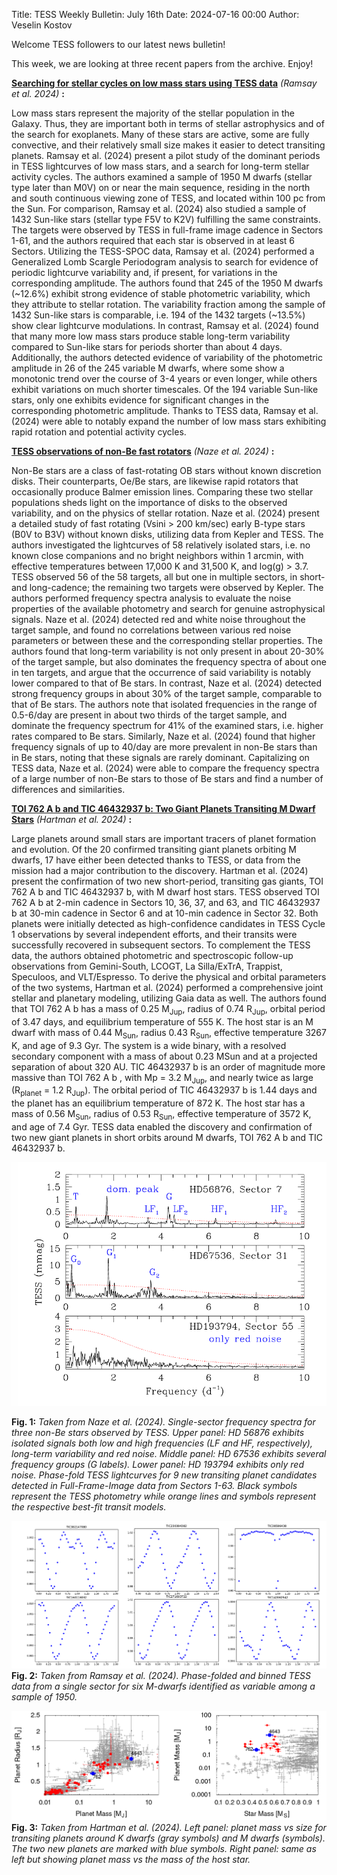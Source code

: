 Title: TESS Weekly Bulletin: July 16th
Date: 2024-07-16 00:00
Author: Veselin Kostov

Welcome TESS followers to our latest news bulletin!

This week, we are looking at three recent papers from the archive. Enjoy!

**[Searching for stellar cycles on low mass stars using TESS data](https://arxiv.org/abs/2407.07607)** *(Ramsay et al. 2024)* **:**

Low mass stars represent the majority of the stellar population in the Galaxy. Thus, they are important both in terms of stellar astrophysics and of the search for exoplanets. Many of these stars are active, some are fully convective, and their relatively small size makes it easier to detect transiting planets. Ramsay et al. (2024) present a pilot study of the dominant periods in TESS lightcurves of low mass stars, and a search for long-term stellar activity cycles. The authors examined a sample of 1950 M dwarfs (stellar type later than M0V) on or near the main sequence, residing in the north and south continuous viewing zone of TESS, and located within 100 pc from the Sun. For comparison, Ramsay et al. (2024) also studied a sample of 1432 Sun-like stars (stellar type F5V to K2V) fulfilling the same constraints. The targets were observed by TESS in full-frame image cadence in Sectors 1-61, and the authors required that each star is observed in at least 6 Sectors. Utilizing the TESS-SPOC data, Ramsay et al. (2024) performed a Generalized Lomb Scargle Periodogram analysis to search for evidence of periodic lightcurve variability and, if present, for variations in the corresponding amplitude. The authors found that 245 of the 1950 M dwarfs (~12.6%) exhibit strong evidence of stable photometric variability, which they attribute to stellar rotation. The variability fraction among the sample of 1432 Sun-like stars is comparable, i.e. 194 of the 1432 targets (~13.5%) show clear lightcurve modulations. In contrast, Ramsay et al. (2024) found that many more low mass stars produce stable long-term variability compared to Sun-like stars for periods shorter than about 4 days. Additionally, the authors detected evidence of variability of the photometric amplitude in 26 of the 245 variable M dwarfs, where some show a monotonic trend over the course of 3-4 years or even longer, while others exhibit variations on much shorter timescales. Of the 194 variable Sun-like stars, only one exhibits evidence for significant changes in the corresponding photometric amplitude. Thanks to TESS data, Ramsay et al. (2024) were able to notably expand the number of low mass stars exhibiting rapid rotation and potential activity cycles. 


**[TESS observations of non-Be fast rotators](https://arxiv.org/abs/2407.08305)** *(Naze et al. 2024)* **:**

Non-Be stars are a class of fast-rotating OB stars without known discretion disks. Their counterparts, Oe/Be stars, are likewise rapid rotators that occasionally produce Balmer emission lines. Comparing these two stellar populations sheds light on the importance of disks to the observed variability, and on the physics of stellar rotation. Naze et al. (2024) present a detailed study of fast rotating (Vsini > 200 km/sec) early B-type stars (B0V to B3V) without known disks, utilizing data from Kepler and TESS. The authors investigated the lightcurves of 58 relatively isolated stars, i.e. no known close companions and no bright neighbors within 1 arcmin, with effective temperatures between 17,000 K and 31,500 K, and log(g) > 3.7. TESS observed 56 of the 58  targets, all but one in multiple sectors, in short- and long-cadence; the remaining two targets were observed by Kepler. The authors performed frequency spectra analysis to evaluate the noise properties of the available photometry and search for genuine astrophysical signals. Naze et al. (2024) detected red and white noise throughout the target sample, and found no correlations between various red noise parameters or between these and the corresponding stellar properties. The authors found that long-term variability is not only present in about 20-30% of the target sample, but also dominates the frequency spectra of about one in ten targets, and argue that the occurrence of said variability is notably lower compared to that of Be stars. In contrast,  Naze et al. (2024) detected strong frequency groups in about 30% of the target sample, comparable to that of Be stars. The authors note that isolated frequencies in the range of 0.5-6/day are present in about two thirds of the target sample, and dominate the frequency spectrum for 41% of the examined stars, i.e. higher rates compared to Be stars. Similarly, Naze et al. (2024) found that higher frequency signals of up to 40/day are more prevalent in non-Be stars than in Be stars, noting that these signals are rarely dominant. Capitalizing on TESS data, Naze et al. (2024) were able to compare the frequency spectra of a large number of non-Be stars to those of Be stars and find a number of differences and similarities. 


**[TOI 762 A b and TIC 46432937 b: Two Giant Planets Transiting M Dwarf Stars](https://arxiv.org/abs/2407.07187)** *(Hartman et al. 2024)* **:**

Large planets around small stars are important tracers of planet formation and evolution. Of the 20 confirmed transiting giant planets orbiting M dwarfs, 17 have either been detected thanks to TESS, or data from the mission had a major contribution to the discovery. Hartman et al. (2024) present the confirmation of two new short-period, transiting gas giants, TOI 762 A b and TIC 46432937 b, with M dwarf host stars. TESS observed TOI 762 A b at 2-min cadence in Sectors 10, 36, 37, and 63, and TIC 46432937 b at 30-min cadence in Sector 6 and at 10-min cadence in Sector 32. Both planets were initially detected as high-confidence candidates in TESS Cycle 1 observations by several independent efforts, and their transits were successfully recovered in subsequent sectors. To complement the TESS data, the authors obtained photometric and spectroscopic follow-up observations from Gemini-South, LCOGT, La Silla/ExTrA, Trappist, Speculoos, and VLT/Espresso. To derive the physical and orbital parameters of the two systems, Hartman et al. (2024) performed a comprehensive joint stellar and planetary modeling, utilizing Gaia data as well. The authors found that TOI 762 A b has a mass of 0.25 M<sub>Jup</sub>, radius of 0.74 R<sub>Jup</sub>, orbital period of 3.47 days, and equilibrium temperature of 555 K. The host star is an M dwarf with mass of 0.44 M<sub>Sun</sub>, radius 0.43 R<sub>Sun</sub>, effective temperature 3267 K, and age of 9.3 Gyr. The system is a wide binary, with a resolved secondary component with a mass of about 0.23 MSun and at a projected separation of about 320 AU. TIC 46432937 b is an order of magnitude more massive than TOI 762 A b , with Mp = 3.2 M<sub>Jup</sub>, and nearly twice as large (R<sub>planet</sub> = 1.2 R<sub>Jup</sub>). The orbital period of TIC 46432937 b is 1.44 days and the planet has an equilibrium temperature of 872 K. The host star has a mass of 0.56 M<sub>Sun</sub>, radius of 0.53 R<sub>Sun</sub>, effective temperature of 3572 K, and age of 7.4 Gyr. TESS data enabled the discovery and confirmation of two new giant planets in short orbits around M dwarfs, TOI 762 A b and TIC 46432937 b.



![Naze2024](images/Naze_2024_Fig5.png)

**Fig. 1:** *Taken from Naze et al. (2024). Single-sector frequency spectra for three non-Be stars observed by TESS. Upper panel: HD 56876 exhibits isolated signals both low and high frequencies (LF and HF, respectively), long-term variability and red noise. Middle panel: HD 67536 exhibits several frequency groups (G labels). Lower panel: HD 193794 exhibits only red noise. Phase-fold TESS lightcurves for 9 new transiting planet candidates detected in Full-Frame-Image data from Sectors 1-63. Black symbols represent the TESS photometry while orange lines and symbols represent the respective best-fit transit models.*

![Ramsay2024](images/Ramsay_2024_Fig5.png)
**Fig. 2:** *Taken from Ramsay et al. (2024). Phase-folded and binned TESS data from a single sector for six M-dwarfs identified as variable among a sample of 1950.*

![Hartman2024](images/Hartman_2024_Fig6.png)
**Fig. 3:** *Taken from Hartman et al. (2024). Left panel: planet mass vs size for transiting planets around K dwarfs (gray symbols) and M dwarfs (symbols). The two new planets are marked with blue symbols.  Right panel: same as left but showing planet mass vs the mass of the host star.*
